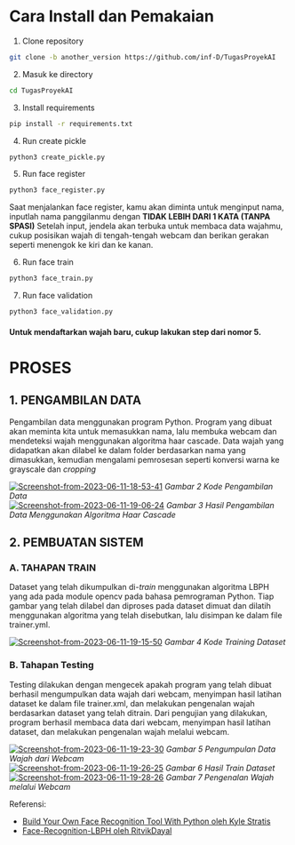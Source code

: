 # Cara Install dan Pemakaian
1. Clone repository
```bash
git clone -b another_version https://github.com/inf-D/TugasProyekAI
```

2. Masuk ke directory
```bash
cd TugasProyekAI
```

3. Install requirements
```bash
pip install -r requirements.txt
```

4. Run create pickle
```bash
python3 create_pickle.py
```

5. Run face register
```bash
python3 face_register.py
```
Saat menjalankan face register, kamu akan diminta untuk menginput nama, inputlah nama panggilanmu dengan <b>TIDAK LEBIH DARI 1 KATA (TANPA SPASI)</b>
Setelah input, jendela akan terbuka untuk membaca data wajahmu, cukup posisikan wajah di tengah-tengah webcam dan berikan gerakan seperti menengok ke kiri dan ke kanan.

6. Run face train
```bash
python3 face_train.py
```

7. Run face validation
```bash
python3 face_validation.py
```

#### Untuk mendaftarkan wajah baru, cukup lakukan step dari nomor 5.

# PROSES
## 1. PENGAMBILAN DATA
Pengambilan data menggunakan program Python. Program yang dibuat akan meminta kita untuk memasukkan nama, lalu membuka webcam dan mendeteksi wajah menggunakan algoritma haar cascade. Data wajah yang didapatkan akan dilabel ke dalam folder berdasarkan nama yang dimasukkan, kemudian mengalami pemrosesan seperti konversi warna ke grayscale dan <i>cropping</i> 

<a href="https://ibb.co/TwmXrDM"><img src="https://i.ibb.co/CwhdWpK/Screenshot-from-2023-06-11-18-53-41.png" alt="Screenshot-from-2023-06-11-18-53-41" border="0"></a>
<em>Gambar 2 Kode Pengambilan Data</em>
<br>
<a href="https://ibb.co/zPtqMck"><img src="https://i.ibb.co/tY1VGfd/Screenshot-from-2023-06-11-19-06-24.png" alt="Screenshot-from-2023-06-11-19-06-24" border="0"></a>
<em>Gambar 3 Hasil Pengambilan Data Menggunakan Algoritma Haar Cascade</em>

## 2. PEMBUATAN SISTEM
### A. TAHAPAN TRAIN
Dataset yang telah dikumpulkan di-<i>train</i> menggunakan algoritma LBPH yang ada pada module opencv pada bahasa pemrograman Python. Tiap gambar yang telah dilabel dan diproses pada dataset dimuat dan dilatih menggunakan algoritma yang telah disebutkan, lalu disimpan ke dalam file trainer.yml.

<a href="https://ibb.co/LpbfhHd"><img src="https://i.ibb.co/12hxJjG/Screenshot-from-2023-06-11-19-15-50.png" alt="Screenshot-from-2023-06-11-19-15-50" border="0"></a>
<em>Gambar 4 Kode Training Dataset</em>

### B. Tahapan Testing
Testing dilakukan dengan mengecek apakah program yang telah dibuat berhasil mengumpulkan data wajah dari webcam, menyimpan hasil latihan dataset ke dalam file trainer.xml, dan melakukan pengenalan wajah berdasarkan dataset yang telah ditrain.
Dari pengujian yang dilakukan, program berhasil membaca data dari webcam, menyimpan hasil latihan dataset, dan melakukan pengenalan wajah melalui webcam.

<a href="https://ibb.co/tCrbmmD"><img src="https://i.ibb.co/cTnNggQ/Screenshot-from-2023-06-11-19-23-30.png" alt="Screenshot-from-2023-06-11-19-23-30" border="0"></a>
<em>Gambar 5 Pengumpulan Data Wajah dari Webcam</em> 
<br>
<a href="https://ibb.co/bN3CBYx"><img src="https://i.ibb.co/xzsBjwy/Screenshot-from-2023-06-11-19-26-25.png" alt="Screenshot-from-2023-06-11-19-26-25" border="0"></a>
<em>Gambar 6 Hasil Train Dataset</em>
<br>
<a href="https://ibb.co/8BStMMw"><img src="https://i.ibb.co/GJbN77D/Screenshot-from-2023-06-11-19-28-26.png" alt="Screenshot-from-2023-06-11-19-28-26" border="0"></a>
<em>Gambar 7 Pengenalan Wajah melalui Webcam</em>

Referensi:
- [Build Your Own Face Recognition Tool With Python oleh Kyle Stratis](https://realpython.com/face-recognition-with-python/)
- [Face-Recognition-LBPH oleh RitvikDayal](https://github.com/RitvikDayal/Face-Recognition-LBPH)
